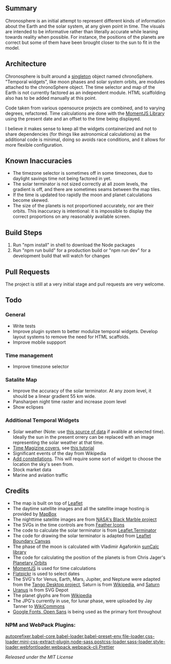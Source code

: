 ## Summary
Chronosphere is an initial attempt to represent different kinds of information about the Earth and the solar system, at any given point in time. The visuals are intended to be informative rather than literally accurate while leaning towards reality when possible. For instance, the positions of the planets are correct but some of them have been brought closer to the sun to fit in the model.

## Architecture
Chronosphere is built around a [singleton](https://en.wikipedia.org/wiki/Singleton_pattern) object named chronoSphere. "Temporal widgets", like moon phases and solar system orbits, are modules attached to the chronoSphere object. The time selector and map of the Earth is not currently factored as an independent module. HTML scaffolding also has to be added manually at this point.

Code taken from various opensource projects are combined, and to varying degrees, refactored. Time calculations are done with the [MomentJS Library](https://momentjs.com) using the present date and an offset to the time being displayed.

I believe it makes sense to keep all the widgets containerized and not to share dependencies (for things like astronomical calculations) as the additional code is minimal, doing so avoids race conditions, and it allows for more flexible configuration.

## Known Inaccuracies
* The timezone selector is sometimes off in some timezones, due to daylight savings time not being factored in yet.
* The solar terminator is not sized correctly at all zoom levels, the gradient is off, and there are sometimes seams between the map tiles.
* If the time is updated too rapidly the moon and planet calculations become skewed.
* The size of the planets is not proportioned accurately, nor are their orbits. This inaccuracy is intentional: it is impossible to display the correct proportions on any reasonably available screen.

## Build Steps
1. Run "npm install" in shell to download the Node packages
2. Run "npm run build" for a production build or "npm run dev" for a development build that will watch for changes

## Pull Requests
The project is still at a very initial stage and pull requests are very welcome.

## Todo
### General
* Write tests
* Improve plugin system to better modulize temporal widgets. Develop layout systems to remove the need for HTML scaffolds. 
* Improve mobile suppport

### Time management
* Improve timezone selector

### Satalite Map
* Improve the accuracy of the solar terminator. At any zoom level, it should be a linear gradient 55 km wide.
* Pansharpen night time raster and increase zoom level
* Show eclipses

### Additional Temporal Widgets
* Solar weather (Note: use [this source of data](https://www.spaceweatherlive.com) if avalible at selected time). Ideally the sun in the present orrery can be replaced with an image representing the solar weather at that time.
* [Time Magizine covers](http://content.time.com/time/coversearch/), see [this tutorial](https://www.pyimagesearch.com/2015/10/12/scraping-images-with-python-and-scrapy/)
* Significant events of the day  from Wikipedia
* [Add constellations](https://github.com/slowe/VirtualSky). This will require some sort of widget to choose the location the sky's seen from.
* Stock market data
* Marine and aviation traffic

## Credits
* The map is built on top of [Leaflet](https://leafletjs.com)
* The daytime satellite images and all the satellite image hosting is provided by [MapBox](https://www.mapbox.com/)
* The nighttime satellite images are from [NASA's Black Marble project](https://earthobservatory.nasa.gov/Features/NightLights/page3.php)
* The SVGs in the time controls are from [Feather Icons](https://feathericons.com/)
* The code to calculate the solar terminator is from [Leaflet.Terminator](https://github.com/joergdietrich/Leaflet.Terminator/)
* The code for drawing the solar terminator is adapted from [Leaflet Boundary Canvas](https://github.com/aparshin/leaflet-boundary-canvas)
* The phase of the moon is calculated with Vladimir Agafonkin [sunCalc library](https://github.com/mourner/suncalc)
* The code for calculating the position of the planets is from Chris Jager's [Planetary Orbits](http://www.planetaryorbits.com/tutorial-javascript-orbit-simulation.html)
* [MomentJS](https://momentjs.com) is used for time calculations
* [Flatpickr](https://flatpickr.js.org) is used to select dates
* The SVG's for Venus, Earth, Mars, Jupiter, and Neptune were adapted from the [Tango Desktop project](http://tango.freedesktop.org/Tango_Desktop_Project), Saturn is from [Wikipedia](https://commons.wikimedia.org/wiki/File:Saturn-148300.svg), and [Saturn](https://commons.wikimedia.org/wiki/File:Saturn.svg)
* [Uranus](https://www.svgrepo.com/svg/47841/uranus) is from SVG Depot
* The planet glyphs are from [Wikipedia](https://en.wikipedia.org/wiki/Astronomical_symbols#Symbols_for_the_planets)
* The JPG's currently in use, for lunar phase, were uploaded by Jay Tanner to [WikiCommons](https://commons.wikimedia.org/wiki/Category:Lunar_phases)
* [Google Fonts, Open Sans](https://fonts.google.com/specimen/Open+Sans) is being used as the primary font throughout

### NPM and WebPack Plugins:
[autoprefixer](https://www.npmjs.com/package/autoprefixer),[babel-core](https://www.npmjs.com/package/babel-core),[babel-loader](https://www.npmjs.com/package/babel-loader),[babel-preset-env](https://www.npmjs.com/package/babel-preset-env),[file-loader](https://www.npmjs.com/package/file-loader),[css-loader](https://www.npmjs.com/package/css-loader),[mini-css-extract-plugin](https://www.npmjs.com/package/mini-css-extract-plugin),[node-sass](https://www.npmjs.com/package/node-sass),[postcss-loader](https://www.npmjs.com/package/postcss-loader),[sass-loader](https://www.npmjs.com/package/sass-loader),[style-loader](https://www.npmjs.com/package/style-loader),[webfontloader](https://www.npmjs.com/package/webfontloader),[webpack](https://www.npmjs.com/package/webpack),[webpack-cli](https://www.npmjs.com/package/webpack-cli),[Prettier](https://www.npmjs.com/package/prettier-webpack-plugin)



*Released under the MIT License*